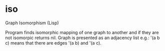 iso
===

Graph Isomorphism (Lisp)

Program finds isomorphic mapping of one graph to another and if they are not isomorpic returns nil.
Graph is presented as an adjacency list e.g.: '(a b c) means that there are edges '(a b) and '(a c).
